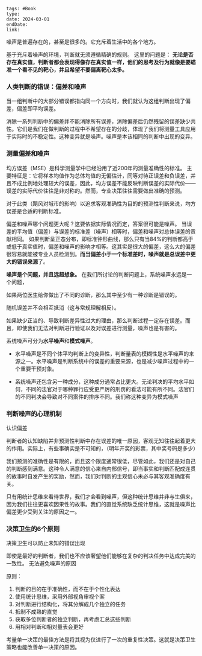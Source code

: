 

```
tags: #Book 
type: 
date: 2024-03-01
endDate: 
link: 
```



噪声是普遍存在的，甚至是很多的。它充斥着生活中的各个地方。

基于充斥着噪声的环境，判断就无须遵循精确的规则。
这里的问题是：
**无论是否存在真实值，判断者都会表现得像存在真实值一样，他们的思考及行为就像是要瞄准一个看不见的靶心，并且希望不要偏离靶心太多。**

### 人类判断的错误：偏差和噪声

当一组判断中的大部分错误都指向同一个方向时，我们就认为这组判断出现了偏差，偏差即平均误差。

消除一系列判断中的偏差并不能消除所有误差，消除偏差后仍然残留的误差缺少共性。它们是我们在做判断的过程中不希望存在的分歧，体现了我们将测量工具应用于实际时的不稳定性。这种变异就是噪声。噪声是本该相同的判断中出现的变异。

### 测量偏差和噪声

均方误差（MSE）是科学测量学中已经沿用了近200年的测量准确性的标准。
主要特征是：它将样本均值作为总体均值的无偏估计，同等对待正误差和负误差，并且不成比例地处理较大的误差，因此，均方误差不能反映判断误差的实际代价——误差的实际代价往往是非对称的。然而，专业决策往往需要做出准确的预测。

对于此类（飓风对城市的影响）以追求客观准确性为目的的预测性判断来说，均方误差是合适的判断标准。


偏差和噪声哪个问题更大呢？这要依据实际情况而定，答案很可能是噪声。
当误差的平均值（偏差）与误差的标准差（噪声）相等时，偏差和噪声对总体误差的贡献相同。
如果判断呈正态分布，即标准钟形曲线，那么只有当84%的判断都高于或低于真实值时，偏差和噪声的影响才相等。这其实是很大的偏差，这么大的偏差很容易就能被专业人员检测到。**而当偏差小于一个标准差时，噪声就是总误差中更大的错误来源**了。


**噪声是个问题，并且远超想象。**
在我们所讨论的判断问题上，系统噪声永远是一个问题，

如果两位医生给你做出了不同的诊断，那么其中至少有一种诊断是错误的。

随机误差并不会相互抵消（这与常规理解相反）。

如果缺少正当的、导致判断差异性过大的理由，那么判断过程一定存在误差。而且，即使我们无法对判断进行验证以及对误差进行测量，噪声也是有害的。



系统噪声可分为**水平噪声**和**模式噪声**。
- 水平噪声是不同个体平均判断上的变异性，判断量表的模糊性是水平噪声的来源之一。水平噪声是判断系统中的误差的重要来源，也是减少噪声过程中的一个重要干预对象。

- 系统噪声还包含另一种成分，这种成分通常占比更大。无论判决的平均水平如何，不同的法官对于哪种罪行应受更严厉的刑罚的看法可能有所不同。法官们的不同判决会导致对不同案件的排序不同。我们称这种变异为模式噪声


### 判断噪声的心理机制

认识偏差

判断者的认知缺陷并非预测性判断中存在误差的唯一原因，客观无知往往起着更大的作用。实际上，有些事确实是不可知的，（明年开奖的彩票，其中奖号码是多少）

我们预测的准确性是有限的，而且这个限度通常很低，尽管如此，我们还是对自己的判断感到满意。这种令人满意的信心来自内部信号，即当事实和判断匹配成连贯的故事时自发产生的奖励，然而，我们对判断的主观信心未必与其客观准确度有关。


只有用统计思维来看待世界，我们才会看到噪声，但这种统计思维并非与生俱来，因为我们往往更喜欢因果性的故事。我们的直觉系统缺乏统计思维，这就是噪声比偏差更少受到关注的原因之一。



### 决策卫生的6个原则
决策卫生可以防止未知的错误出现


即使是最好的判断者，我们也不应该奢望他们能够在复杂的判决任务中达成完美的一致性。
无法避免噪声的原因

原则：
1. 判断的目的在于准确性，而不在于个性化表达
2. 使用统计思维，采用外部视角审视个案
3. 对判断进行结构化，将其分解成几个独立的任务
4. 抵制不成熟的直觉
5. 获取多位判断者的独立判断，再考虑汇总这些判断
6. 用相对判断和相对量表会更好

考量单一决策的最佳方法是将其视为仅进行了一次的重复性决策。这就是决策卫生策略也能改善单一决策的原因。





















